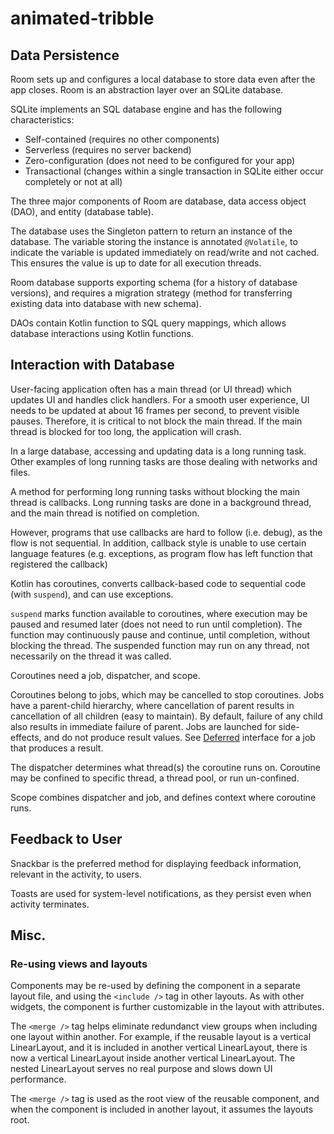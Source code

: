 # animated-tribble

## Data Persistence

Room sets up and configures a local database to store data even after the app closes. Room is an abstraction layer over an SQLite database.

SQLite implements an SQL database engine and has the following characteristics:
- Self-contained (requires no other components)
- Serverless (requires no server backend)
- Zero-configuration (does not need to be configured for your app)
- Transactional (changes within a single transaction in SQLite either occur completely or not at all)

The three major components of Room are database, data access object (DAO), and entity (database table).

The database uses the Singleton pattern to return an instance of the database. The variable storing the instance is annotated `@Volatile`, to indicate the variable is updated immediately on read/write and not cached. This ensures the value is up to date for all execution threads.

Room database supports exporting schema (for a history of database versions), and requires a migration strategy (method for transferring existing data into database with new schema).

DAOs contain Kotlin function to SQL query mappings, which allows database interactions using Kotlin functions.

## Interaction with Database

User-facing application often has a main thread (or UI thread) which updates UI and handles click handlers. For a smooth user experience, UI needs to be updated at about 16 frames per second, to prevent visible pauses. Therefore, it is critical to not block the main thread. If the main thread is blocked for too long, the application will crash.

In a large database, accessing and updating data is a long running task. Other examples of long running tasks are those dealing with networks and files.

A method for performing long running tasks without blocking the main thread is callbacks. Long running tasks are done in a background thread, and the main thread is notified on completion.

However, programs that use callbacks are hard to follow (i.e. debug), as the flow is not sequential. In addition, callback style is unable to use certain language features (e.g. exceptions, as program flow has left function that registered the callback)

Kotlin has coroutines, converts callback-based code to sequential code (with `suspend`), and can use exceptions.

`suspend` marks function available to coroutines, where execution may be paused and resumed later (does not need to run until completion). The function may continuously pause and continue, until completion, without blocking the thread. The suspended function may run on any thread, not necessarily on the thread it was called.

Coroutines need a job, dispatcher, and scope.

Coroutines belong to jobs, which may be cancelled to stop coroutines. Jobs have a parent-child hierarchy, where cancellation of parent results in cancellation of all children (easy to maintain). By default, failure of any child also results in immediate failure of parent. Jobs are launched for side-effects, and do not produce result values. See [Deferred](https://kotlin.github.io/kotlinx.coroutines/kotlinx-coroutines-core/kotlinx.coroutines/-deferred/index.html) interface for a job that produces a result.

The dispatcher determines what thread(s) the coroutine runs on. Coroutine may be confined to specific thread, a thread pool, or run un-confined.

Scope combines dispatcher and job, and defines context where coroutine runs.

## Feedback to User

Snackbar is the preferred method for displaying feedback information, relevant in the activity, to users.

Toasts are used for system-level notifications, as they persist even when activity terminates.

## Misc.

### Re-using views and layouts

Components may be re-used by defining the component in a separate layout file, and using the `<include />` tag in other layouts. As with other widgets, the component is further customizable in the layout with attributes.

The `<merge />` tag helps eliminate redundanct view groups when including one layout within another. For example, if the reusable layout is a vertical LinearLayout, and it is included in another vertical LinearLayout, there is now a vertical LinearLayout inside another vertical LinearLayout. The nested LinearLayout serves no real purpose and slows down UI performance.

The `<merge />` tag is used as the root view of the reusable component, and when the component is included in another layout, it assumes the layouts root.
